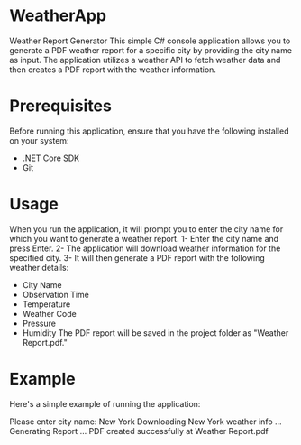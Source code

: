 # WeatherApp

Weather Report Generator
This simple C# console application allows you to generate a PDF weather report for a specific city by providing the city name as input. 
The application utilizes a weather API to fetch weather data and then creates a PDF report with the weather information.

# Prerequisites
Before running this application, ensure that you have the following installed on your system:
* .NET Core SDK
* Git

# Usage
When you run the application, it will prompt you to enter the city name for which you want to generate a weather report.
1- Enter the city name and press Enter.
2- The application will download weather information for the specified city.
3- It will then generate a PDF report with the following weather details:
* City Name
* Observation Time
* Temperature
* Weather Code
* Pressure
* Humidity
The PDF report will be saved in the project folder as "Weather Report.pdf."

# Example
Here's a simple example of running the application:

Please enter city name:
New York
Downloading New York weather info ...
Generating Report ...
PDF created successfully at Weather Report.pdf
